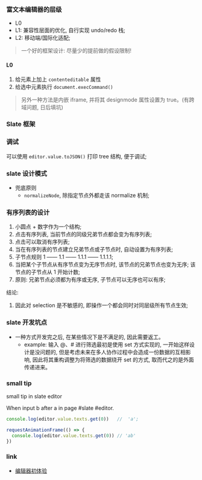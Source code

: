 ### 富文本编辑器的层级

* L0
* L1: 兼容性层面的优化, 自行实现 undo/redo 栈;
* L2: 移动端/国际化适配;

> 一个好的框架设计: 尽量少的提前做的假设限制!

#### L0

1. 给元素上加上 `contenteditable` 属性
2. 给选中元素执行 `document.execCommand()`

> 另外一种方法是内嵌 iframe, 并将其 designmode 属性设置为 true。(有跨域问题, 日后填坑)

### Slate 框架

### 调试

可以使用 `editor.value.toJSON()` 打印 tree 结构, 便于调试;

### slate 设计模式

* 兜底原则
  * `normalizeNode`, 除指定节点外都走该 normalize 机制;

### 有序列表的设计

1. 小圆点 + 数字作为一个结构;
2. 点击有序列表, 当前节点的同级兄弟节点都会变为有序列表;
3. 点击可以取消有序列表;
4. 当在有序列表的节点建立兄弟节点或子节点时, 自动设置为有序列表;
5. 子节点规则 1 —— 1.1 —— 1.1.1 —— 1.1.1.1;
6. 当把某个子节点从有序节点变为无序节点时, 该节点的兄弟节点也变为无序; 该节点的子节点从 1 开始计数;
7. 原则: 兄弟节点必须都为有序或无序, 子节点可以无序也可以有序;

结论:

1. 因此对 selection 是不敏感的, 即操作一个都会同时对同层级所有节点生效;

### slate 开发坑点

* 一种方式开发完之后, 在某些情况下是不满足的, 因此需要返工。
  * example: 输入 @、# 进行筛选最初是使用 set 方式实现的, 一开始这样设计是没问题的, 但是考虑未来在多人协作过程中会造成一份数据的互相影响, 因此将其重构调整为将筛选的数据绕开 set 的方式, 取而代之的是外面传递进来。

### small tip

small tip in slate editor

When input b after a in page #slate #editor.

```js
console.log(editor.value.texts.get(0))   //  'a';

requestAnimationFrame(() => {
  console.log(editor.value.texts.get(0)) // 'ab'
})
```

### link

* [编辑器初体验](https://zhuanlan.zhihu.com/p/90931631)